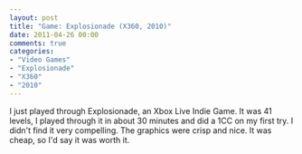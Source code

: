 ```yaml
---
layout: post
title: "Game: Explosionade (X360, 2010)"
date: 2011-04-26 00:00
comments: true
categories:
- "Video Games"
- "Explosionade"
- "X360"
- "2010"
---
```


I just played through Explosionade, an Xbox Live Indie Game. It
was 41 levels, I played through it in about 30 minutes and did a
1CC on my first try. I didn't find it very compelling. The
graphics were crisp and nice. It was cheap, so I'd say it was
worth it.
